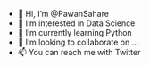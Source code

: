 - 👋 Hi, I’m @PawanSahare
- 👀 I’m interested in Data Science
- 🌱 I’m currently learning Python
- 💞️ I’m looking to collaborate on ...
- 📫 You can reach me with Twitter 

<!---
PawanSahare/PawanSahare is a ✨ special ✨ repository because its `README.md` (this file) appears on your GitHub profile.
You can click the Preview link to take a look at your changes.
--->
